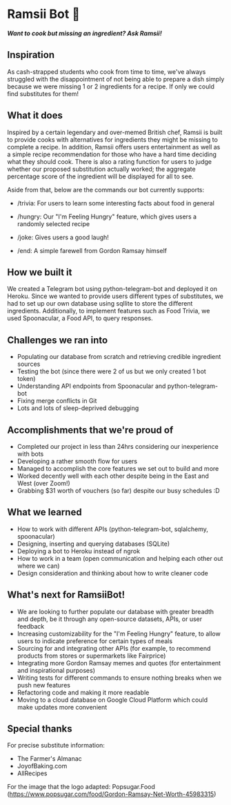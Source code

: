 # Ramsii Bot 👨‍

**_Want to cook but missing an ingredient? Ask Ramsii!_**

## Inspiration
As cash-strapped students who cook from time to time, we've always struggled with the disappointment of not being able to prepare a dish simply because we were missing 1 or 2 ingredients for a recipe. If only we could find substitutes for them!

## What it does
Inspired by a certain legendary and over-memed British chef, Ramsii is built to provide cooks with alternatives for ingredients they might be missing to complete a recipe. In addition, Ramsii offers users entertainment as well as a simple recipe recommendation for those who have a hard time deciding what they should cook. There is also a rating function for users to judge whether our proposed substitution actually worked; the aggregate percentage score of the ingredient will be displayed for all to see.

Aside from that, below are the commands our bot currently supports:

- /trivia: For users to learn some interesting facts about food in general

- /hungry: Our "I'm Feeling Hungry" feature, which gives users a randomly selected recipe

- /joke: Gives users a good laugh!

- /end: A simple farewell from Gordon Ramsay himself

## How we built it
We created a Telegram bot using python-telegram-bot and deployed it on Heroku. Since we wanted to provide users different types of substitutes, we had to set up our own database using sqllite to store the different ingredients. Additionally, to implement features such as Food Trivia, we used Spoonacular, a Food API, to query responses.

## Challenges we ran into
- Populating our database from scratch and retrieving credible ingredient sources
- Testing the bot (since there were 2 of us but we only created 1 bot token)
- Understanding API endpoints from Spoonacular and python-telegram-bot
- Fixing merge conflicts in Git
- Lots and lots of sleep-deprived debugging

## Accomplishments that we're proud of
- Completed our project in less than 24hrs considering our inexperience with bots
- Developing a rather smooth flow for users
- Managed to accomplish the core features we set out to build and more
- Worked decently well with each other despite being in the East and West (over Zoom!)
- Grabbing $31 worth of vouchers (so far) despite our busy schedules :D

## What we learned
- How to work with different APIs (python-telegram-bot, sqlalchemy, spoonacular)
- Designing, inserting and querying databases (SQLite)
- Deploying a bot to Heroku instead of ngrok
- How to work in a team (open communication and helping each other out where we can)
- Design consideration and thinking about how to write cleaner code

## What's next for RamsiiBot!
- We are looking to further populate our database with greater breadth and depth, be it through any open-source datasets, APIs, or user feedback
- Increasing customizability for the "I'm Feeling Hungry" feature, to allow users to indicate preference for certain types of meals
- Sourcing for and integrating other APIs (for example, to recommend products from stores or supermarkets like Fairprice)
- Integrating more Gordon Ramsay memes and quotes (for entertainment and inspirational purposes)
- Writing tests for different commands to ensure nothing breaks when we push new features
- Refactoring code and making it more readable
- Moving to a cloud database on Google Cloud Platform which could make updates more convenient

## Special thanks
For precise substitute information:
- The Farmer's Almanac
- JoyofBaking.com
- AllRecipes

For the image that the logo adapted:
Popsugar.Food (https://www.popsugar.com/food/Gordon-Ramsay-Net-Worth-45983315)
